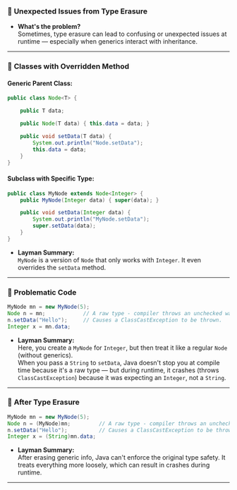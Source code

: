 ### 🔹 **Unexpected Issues from Type Erasure**

- **What's the problem?**  
  Sometimes, type erasure can lead to confusing or unexpected issues at runtime — especially when generics interact with inheritance.

---

### 🔹 **Classes with Overridden Method**

#### Generic Parent Class:
```java
public class Node<T> {

    public T data;

    public Node(T data) { this.data = data; }

    public void setData(T data) {
        System.out.println("Node.setData");
        this.data = data;
    }
}
```

#### Subclass with Specific Type:
```java
public class MyNode extends Node<Integer> {
    public MyNode(Integer data) { super(data); }

    public void setData(Integer data) {
        System.out.println("MyNode.setData");
        super.setData(data);
    }
}
```

- **Layman Summary:**  
  `MyNode` is a version of `Node` that only works with `Integer`. It even overrides the `setData` method.

---

### 🔹 **Problematic Code**
```java
MyNode mn = new MyNode(5);
Node n = mn;            // A raw type - compiler throws an unchecked warning
n.setData("Hello");     // Causes a ClassCastException to be thrown.
Integer x = mn.data;    
```

- **Layman Summary:**  
  Here, you create a `MyNode` for `Integer`, but then treat it like a regular `Node` (without generics).  
  When you pass a `String` to `setData`, Java doesn't stop you at compile time because it's a raw type — but during runtime, it crashes (throws `ClassCastException`) because it was expecting an `Integer`, not a `String`.

---

### 🔹 **After Type Erasure**
```java
MyNode mn = new MyNode(5);
Node n = (MyNode)mn;         // A raw type - compiler throws an unchecked warning
n.setData("Hello");          // Causes a ClassCastException to be thrown.
Integer x = (String)mn.data; 
```

- **Layman Summary:**  
  After erasing generic info, Java can't enforce the original type safety. It treats everything more loosely, which can result in crashes during runtime.

---
